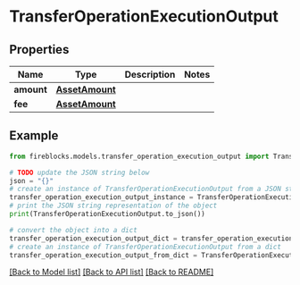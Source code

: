 # TransferOperationExecutionOutput


## Properties

Name | Type | Description | Notes
------------ | ------------- | ------------- | -------------
**amount** | [**AssetAmount**](AssetAmount.md) |  | 
**fee** | [**AssetAmount**](AssetAmount.md) |  | 

## Example

```python
from fireblocks.models.transfer_operation_execution_output import TransferOperationExecutionOutput

# TODO update the JSON string below
json = "{}"
# create an instance of TransferOperationExecutionOutput from a JSON string
transfer_operation_execution_output_instance = TransferOperationExecutionOutput.from_json(json)
# print the JSON string representation of the object
print(TransferOperationExecutionOutput.to_json())

# convert the object into a dict
transfer_operation_execution_output_dict = transfer_operation_execution_output_instance.to_dict()
# create an instance of TransferOperationExecutionOutput from a dict
transfer_operation_execution_output_from_dict = TransferOperationExecutionOutput.from_dict(transfer_operation_execution_output_dict)
```
[[Back to Model list]](../README.md#documentation-for-models) [[Back to API list]](../README.md#documentation-for-api-endpoints) [[Back to README]](../README.md)



